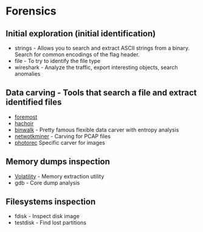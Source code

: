 # Forensics

## Initial exploration (initial identification)
* strings - Allows you to search and extract ASCII strings from a binary. Search for common encodings of the flag
  header.
* file - To try to identify the file type
* wireshark - Analyze the traffic, export interesting objects, search anomalies

## Data carving - Tools that search a file and extract identified files
* [foremost](http://foremost.sourceforge.net/)
* [hachoir](https://bitbucket.org/haypo/hachoir/wiki/Home)
* [binwalk](http://binwalk.org/) - Pretty famous flexible data carver with entropy analysis
* [netwotkminer](http://www.netresec.com/?page=NetworkMiner) - Carving for PCAP files
* [photorec](http://www.cgsecurity.org/wiki/PhotoRec) Specific carver for images

## Memory dumps inspection
* [Volatility](https://github.com/volatilityfoundation/volatility) - Memory extraction utility
* gdb - Core dump analysis

## Filesystems inspection
 * fdisk - Inspect disk image
 * testdisk - Find lost partitions

